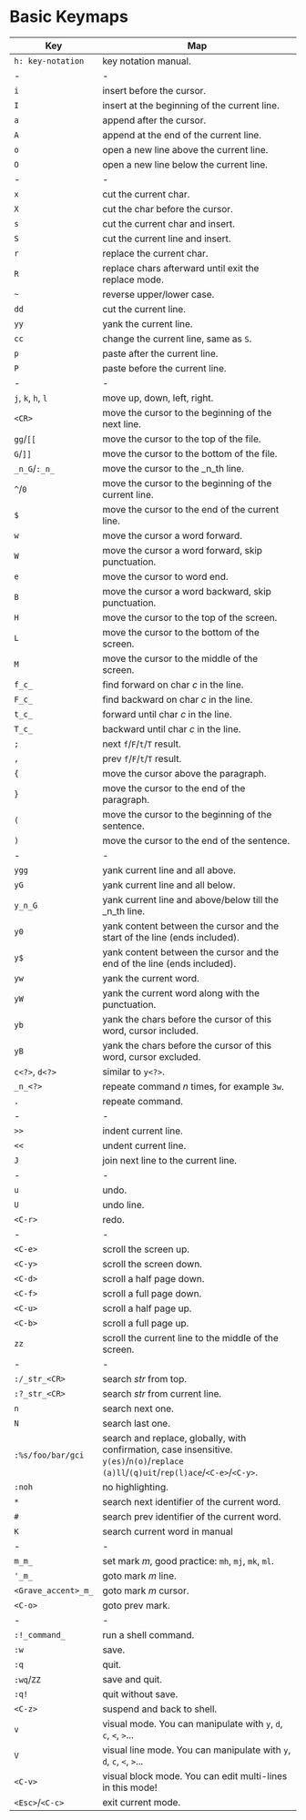 # Basic Keymaps

__Key__ | __Map__
-|-
`h: key-notation` | key notation manual.
-|-
`i` | insert before the cursor.
`I` | insert at the beginning of the current line.
`a` | append after the cursor.
`A` | append at the end of the current line.
`o` | open a new line above the current line.
`O` | open a new line below the current line.
-|-
`x` | cut the current char.
`X` | cut the char before the cursor.
`s` | cut the current char and insert.
`S` | cut the current line and insert.
`r` | replace the current char.
`R` | replace chars afterward until exit the replace mode.
`~` | reverse upper/lower case.
`dd` | cut the current line.
`yy` | yank the current line.
`cc` | change the current line, same as `S`.
`p` | paste after the current line.
`P` | paste before the current line.
-|-
`j`, `k`, `h`, `l` | move up, down, left, right.
`<CR>` | move the cursor to the beginning of the next line.
`gg`/`[[` | move the cursor to the top of the file.
`G`/`]]` | move the cursor to the bottom of the file.
`_n_G`/`:_n_` | move the cursor to the _n_th line.
`^`/`0` | move the cursor to the beginning of the current line.
`$` | move the cursor to the end of the current line.
`w` | move the cursor a word forward.
`W` | move the cursor a word forward, skip punctuation.
`e` | move the cursor to word end.
`B` | move the cursor a word backward, skip punctuation.
`H` | move the cursor to the top of the screen.
`L` | move the cursor to the bottom of the screen.
`M` | move the cursor to the middle of the screen.
`f_c_` | find forward on char _c_ in the line.
`F_c_` | find backward on char _c_ in the line.
`t_c_` | forward until char _c_ in the line.
`T_c_` | backward until char _c_ in the line.
`;` | next `f`/`F`/`t`/`T` result.
`,` | prev `f`/`F`/`t`/`T` result.
`{` | move the cursor above the paragraph.
`}` | move the cursor to the end of the paragraph.
`(` | move the cursor to the beginning of the sentence.
`)` | move the cursor to the end of the sentence.
-|-
`ygg` | yank current line and all above.
`yG` | yank current line and all below.
`y_n_G` | yank current line and above/below till the _n_th line.
`y0` | yank content between the cursor and the start of the line (ends included).
`y$` | yank content between the cursor and the end of the line (ends included).
`yw` | yank the current word.
`yW` | yank the current word along with the punctuation.
`yb` | yank the chars before the cursor of this word, cursor included.
`yB` | yank the chars before the cursor of this word, cursor excluded.
`c<?>`, `d<?>` | similar to `y<?>`.
`_n_<?>` | repeate command _n_ times, for example `3w`.
`.` | repeate command.
-|-
`>>` | indent current line.
`<<` | undent current line.
`J` | join next line to the current line.
-|-
`u` | undo.
`U` | undo line.
`<C-r>` | redo.
-|-
`<C-e>` | scroll the screen up.
`<C-y>` | scroll the screen down.
`<C-d>` | scroll a half page down.
`<C-f>` | scroll a full page down.
`<C-u>` | scroll a half page up.
`<C-b>` | scroll a full page up.
`zz` | scroll the current line to the middle of the screen.
-|-
`:/_str_<CR>` | search _str_ from top.
`:?_str_<CR>` | search _str_ from current line.
`n` | search next one.
`N` | search last one.
`:%s/foo/bar/gci` | search and replace, globally, with confirmation, case insensitive. `y(es)`/`n(o)`/`replace (a)ll`/`(q)uit`/`rep(l)ace`/`<C-e>`/`<C-y>`.
`:noh` | no highlighting.
`*` | search next identifier of the current word.
`#` | search prev identifier of the current word.
`K` | search current word in manual
-|-
`m_m_` | set mark _m_, good practice: `mh`, `mj`, `mk`, `ml`.
`'_m_` | goto mark _m_ line.
`<Grave_accent>_m_` | goto mark _m_ cursor.
`<C-o>` | goto prev mark.
-|-
`:!_command_` | run a shell command.
`:w` | save.
`:q` | quit.
`:wq`/`ZZ` | save and quit.
`:q!` | quit without save.
`<C-z>` | suspend and back to shell.
`v` | visual mode. You can manipulate with `y`, `d`, `c`, `<`, `>`...
`V` | visual line mode. You can manipulate with `y`, `d`, `c`, `<`, `>`...
`<C-v>` | visual block mode. You can edit multi-lines in this mode!
`<Esc>`/`<C-c>`| exit current mode.
